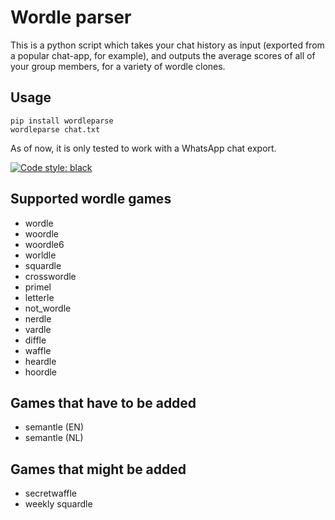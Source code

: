 # Wordle parser

This is a python script which takes your chat history as input (exported from a
popular chat-app, for example), and outputs the average scores of all of your
group members, for a variety of wordle clones.

## Usage

    pip install wordleparse
    wordleparse chat.txt

As of now, it is only tested to work with a WhatsApp chat export.


[![Code style: black](https://img.shields.io/badge/code%20style-black-000000.svg)](https://github.com/psf/black)

## Supported wordle games

 - wordle
 - woordle
 - woordle6
 - worldle
 - squardle
 - crosswordle
 - primel
 - letterle
 - not_wordle
 - nerdle
 - vardle
 - diffle
 - waffle
 - heardle
 - hoordle

## Games that have to be added

 - semantle (EN)
 - semantle (NL)


## Games that might be added
 - secretwaffle
 - weekly squardle
